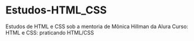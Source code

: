 # Estudos-HTML_CSS

Estudos de HTML e CSS sob a mentoria de Mônica Hillman da Alura
Curso: HTML e CSS: praticando HTML/CSS
